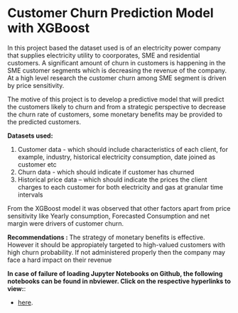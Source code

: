 # Customer Churn Prediction Model with XGBoost

In this project based the dataset used is of an electricity power company that supplies electricity utility to coorporates, SME and residential customers.
A significant amount of churn in customers is happening in the SME customer segments which is decreasing the revenue of the company. At a high level research the customer churn among SME segment is driven by price sensitivity.

The motive of this project is to develop a predictive model that will predict the customers likely to churn and from a strategic perspective to decrease the churn rate of customers, some monetary benefits may be provided to the predicted customers.

<b>Datasets used:</b>
1. Customer data - which should include characteristics of each client, for example, industry, historical electricity consumption, date joined as customer etc
2. Churn data - which should indicate if customer has churned
3. Historical price data – which should indicate the prices the client charges to each customer for both electricity and gas at granular time intervals

From the XGBoost model it was observed that other factors apart from price sensitivity like Yearly consumption, Forecasted Consumption and net margin were drivers of customer churn.

<b>Recommendations : </b>The strategy of monetary benefits is effective. However it should be appropiately targeted to high-valued customers with high churn probability. If not administered properly then the company may face a hard impact on their revenue

<b>In case of failure of loading Jupyter Notebooks on Github, the following notebooks can be found in nbviewer. Click on the respective hyperlinks to view:</b>:
- [here](https://nbviewer.jupyter.org/github/AbhishekGit-hash/Customer-Churn-Prediction-Model-with-XGBoost/blob/master/Customer%20Churn%20Prediction%20Model%20with%20XGBoost.ipynb).
